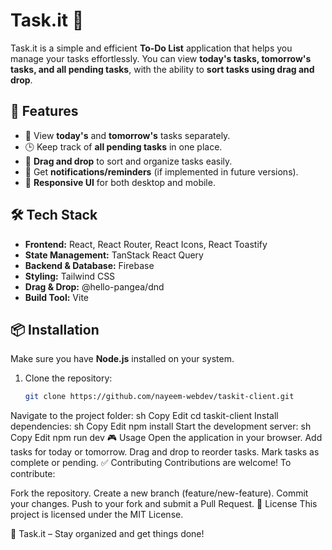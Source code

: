 # Task.it 📝

Task.it is a simple and efficient **To-Do List** application that helps you manage your tasks effortlessly. You can view **today's tasks, tomorrow's tasks, and all pending tasks**, with the ability to **sort tasks using drag and drop**.

## 🚀 Features

- 📅 View **today's** and **tomorrow's** tasks separately.
- 🕒 Keep track of **all pending tasks** in one place.
- 🔀 **Drag and drop** to sort and organize tasks easily.
- 🔔 Get **notifications/reminders** (if implemented in future versions).
- 📱 **Responsive UI** for both desktop and mobile.

## 🛠️ Tech Stack

- **Frontend:** React, React Router, React Icons, React Toastify
- **State Management:** TanStack React Query
- **Backend & Database:** Firebase
- **Styling:** Tailwind CSS
- **Drag & Drop:** @hello-pangea/dnd
- **Build Tool:** Vite

## 📦 Installation

Make sure you have **Node.js** installed on your system.

1. Clone the repository:
   ```sh
   git clone https://github.com/nayeem-webdev/taskit-client.git
Navigate to the project folder:
sh
Copy
Edit
cd taskit-client
Install dependencies:
sh
Copy
Edit
npm install
Start the development server:
sh
Copy
Edit
npm run dev
🎮 Usage
Open the application in your browser.
Add tasks for today or tomorrow.
Drag and drop to reorder tasks.
Mark tasks as complete or pending.
✅ Contributing
Contributions are welcome! To contribute:

Fork the repository.
Create a new branch (feature/new-feature).
Commit your changes.
Push to your fork and submit a Pull Request.
📄 License
This project is licensed under the MIT License.

🌟 Task.it – Stay organized and get things done!
